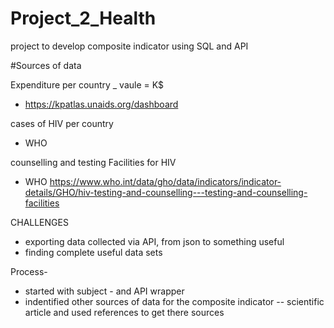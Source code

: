 # Project_2_Health
project to develop composite indicator using SQL and API 

#Sources of data

Expenditure per country _ vaule = K$
* https://kpatlas.unaids.org/dashboard

cases of HIV per country
* WHO

counselling and testing Facilities for HIV
* WHO
https://www.who.int/data/gho/data/indicators/indicator-details/GHO/hiv-testing-and-counselling---testing-and-counselling-facilities

CHALLENGES
- exporting data collected via API, from json to something useful
- finding complete useful data sets

Process-
- started with subject - and API wrapper
- indentified other sources of data for the composite indicator 
  -- scientific article and used references to get there sources
